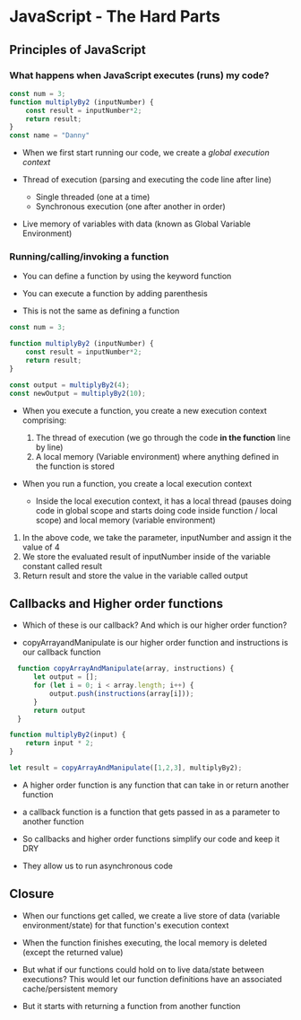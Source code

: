 # JavaScript - The Hard Parts

## Principles of JavaScript

### What happens when JavaScript executes (runs) my code?

```javascript
const num = 3;
function multiplyBy2 (inputNumber) {
    const result = inputNumber*2;
    return result;
}
const name = "Danny"
```

* When we first start running our code, we create a *global execution context*

* Thread of execution (parsing and executing the code line after line)
  * Single threaded (one at a time)
  * Synchronous execution (one after another in order)

* Live memory of variables with data (known as Global Variable Environment)

### Running/calling/invoking a function

* You can define a function by using the keyword function

* You can execute a function by adding parenthesis

* This is not the same as defining a function

```javascript
const num = 3;

function multiplyBy2 (inputNumber) {
    const result = inputNumber*2;
    return result;
}

const output = multiplyBy2(4);
const newOutput = multiplyBy2(10);
```

* When you execute a function, you create a new execution context comprising:
  1. The thread of execution (we go through the code **in the function** line by line)
  2. A local memory (Variable environment) where anything defined in the function is stored

* When you run a function, you create a local execution context
  * Inside the local execution context, it has a local thread (pauses doing code in global scope and starts doing code inside function / local scope) and local memory (variable environment)

1. In the above code, we take the parameter, inputNumber and assign it the value of 4
2. We store the evaluated result of inputNumber inside of the variable constant called result
3. Return result and store the value in the variable called output

## Callbacks and Higher order functions

* Which of these is our callback? And which is our higher order function?

* copyArrayandManipulate is our higher order function and instructions is our callback function

```javascript
  function copyArrayAndManipulate(array, instructions) { 
      let output = [];
      for (let i = 0; i < array.length; i++) {
          output.push(instructions(array[i]));
      }
      return output
  }

function multiplyBy2(input) {
    return input * 2;
}

let result = copyArrayAndManipulate([1,2,3], multiplyBy2);
```

* A higher order function is any function that can take in or return another function

* a callback function is a function that gets passed in as a parameter to another function

* So callbacks and higher order functions simplify our code and keep it DRY

* They allow us to run asynchronous code

## Closure

* When our functions get called, we create a live store of data (variable environment/state) for that function's execution context

* When the function finishes executing, the local memory is deleted (except the returned value)

* But what if our functions could hold on to live data/state between executions? This would let our function definitions have an associated cache/persistent memory

* But it starts with returning a function from another function
